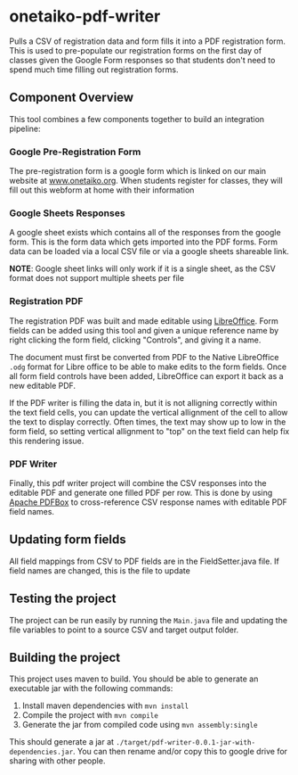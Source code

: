 # onetaiko-pdf-writer
Pulls a CSV of registration data and form fills it into a PDF registration form. This is used to pre-populate our registration forms on the first day of classes given the Google Form responses so that students don't need to spend much time filling out registration forms.


## Component Overview
This tool combines a few components together to build an integration pipeline:

### Google Pre-Registration Form
The pre-registration form is a google form which is linked on our main website at www.onetaiko.org. When students register for classes, they will fill out this webform at home with their information

### Google Sheets Responses
A google sheet exists which contains all of the responses from the google form. This is the form data which gets imported into the PDF forms. Form data can be loaded via a local CSV file or via a google sheets shareable link.

**NOTE**: Google sheet links will only work if it is a single sheet, as the CSV format does not support multiple sheets per file

### Registration PDF

The registration PDF was built and made editable using [LibreOffice](https://www.libreoffice.org/). Form fields can be added using this tool and given a unique reference name by right clicking the form field, clicking "Controls", and giving it a name.

The document must first be converted from PDF to the Native LibreOffice `.odg` format for Libre office to be able to make edits to the form fields. Once all form field controls have been added, LibreOffice can export it back as a new editable PDF.

If the PDF writer is filling the data in, but it is not alligning correctly within the text field cells, you can update the vertical allignment of the cell to allow the text to display correctly. Often times, the text may show up to low in the form field, so setting vertical allignment to "top" on the text field can help fix this rendering issue.

### PDF Writer
Finally, this pdf writer project will combine the CSV responses into the editable PDF and generate one filled PDF per row. This is done by using [Apache PDFBox](https://pdfbox.apache.org/) to cross-reference CSV response names with editable PDF field names.

## Updating form fields
All field mappings from CSV to PDF fields are in the FieldSetter.java file. If field names are changed, this is the file to update

## Testing the project
The project can be run easily by running the `Main.java` file and updating the file variables to point to a source CSV and target output folder.

## Building the project
This project uses maven to build. You should be able to generate an executable jar with the following commands:

1. Install maven dependencies with `mvn install`
2. Compile the project with `mvn compile`
3. Generate the jar from compiled code using `mvn assembly:single`

This should generate a jar at `./target/pdf-writer-0.0.1-jar-with-dependencies.jar`. You can then rename and/or copy this to google drive for sharing with other people.
